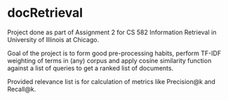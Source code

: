 # docRetrieval

Project done as part of Assignment 2 for CS 582 Information Retrieval in University of Illinois at Chicago.

Goal of the project is to form good pre-processing habits, perform TF-IDF weighting of terms in (any) corpus and apply cosine similarity function against a list of queries to get a ranked list of documents.

Provided relevance list is for calculation of metrics like Precision@k and Recall@k.
